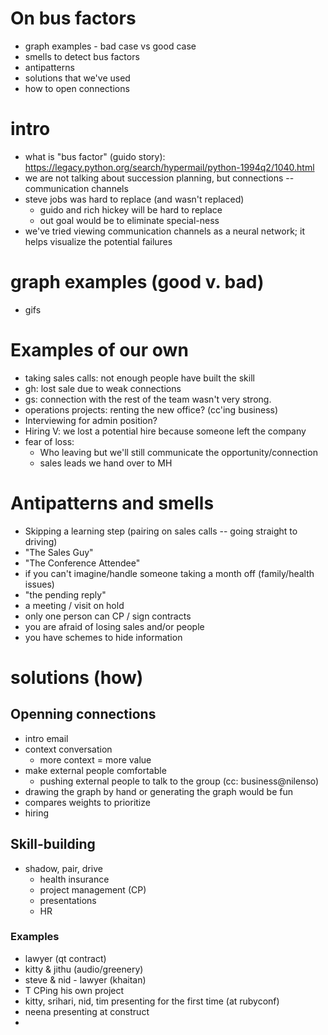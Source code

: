 # On bus factors

- graph examples - bad case vs good case
- smells to detect bus factors
- antipatterns
- solutions that we've used
- how to open connections

# intro
- what is "bus factor" (guido story): https://legacy.python.org/search/hypermail/python-1994q2/1040.html
- we are not talking about succession planning, but connections -- communication channels
- steve jobs was hard to replace (and wasn't replaced)
    - guido and rich hickey will be hard to replace
    - out goal would be to eliminate special-ness
- we've tried viewing communication channels as a neural network; it helps visualize the potential failures

# graph examples (good v. bad)
- gifs

# Examples of our own
- taking sales calls: not enough people have built the skill
- gh: lost sale due to weak connections
- gs: connection with the rest of the team wasn't very strong.
- operations projects: renting the new office? (cc'ing business)
- Interviewing for admin position?
- Hiring V: we lost a potential hire because someone left the company
- fear of loss:
    - Who leaving but we'll still communicate the opportunity/connection
    - sales leads we hand over to MH

# Antipatterns and smells
- Skipping a learning step (pairing on sales calls -- going straight to driving)
- "The Sales Guy"
- "The Conference Attendee"
- if you can't imagine/handle someone taking a month off (family/health issues)
- "the pending reply"
- a meeting / visit on hold
- only one person can CP / sign contracts
- you are afraid of losing sales and/or people
- you have schemes to hide information

# solutions (how)
## Openning connections
- intro email
- context conversation
    - more context = more value
- make external people comfortable
    - pushing external people to talk to the group (cc: business@nilenso)
- drawing the graph by hand or generating the graph would be fun
- compares weights to prioritize
- hiring

## Skill-building
- shadow, pair, drive
    - health insurance
	- project management (CP)
	- presentations
	- HR

### Examples
- lawyer (qt contract)
- kitty & jithu (audio/greenery)
- steve & nid - lawyer (khaitan)
- T CPing his own project
- kitty, srihari, nid, tim presenting for the first time (at rubyconf)
- neena presenting at construct
-
